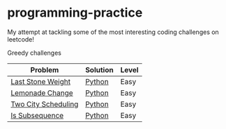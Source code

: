 # programming-practice
My attempt at tackling some of the most interesting coding challenges on leetcode! 

Greedy challenges

| Problem       | Solution      | Level |
| ------------- | ------------- |-------|
| [Last Stone Weight](https://leetcode.com/problems/last-stone-weight) | [Python](/greedy/last_stone_weight.py)| Easy |
| [Lemonade Change](https://leetcode.com/problems/lemonade-change) | [Python](/greedy/lemonade_change.py)| Easy |
| [Two City Scheduling](https://leetcode.com/problems/two-city-scheduling) | [Python](/greedy/two_city_scheduling.py)| Easy |
| [Is Subsequence](https://leetcode.com/problems/is-subsequence) | [Python](/greedy/isSubsequence.py)| Easy |




